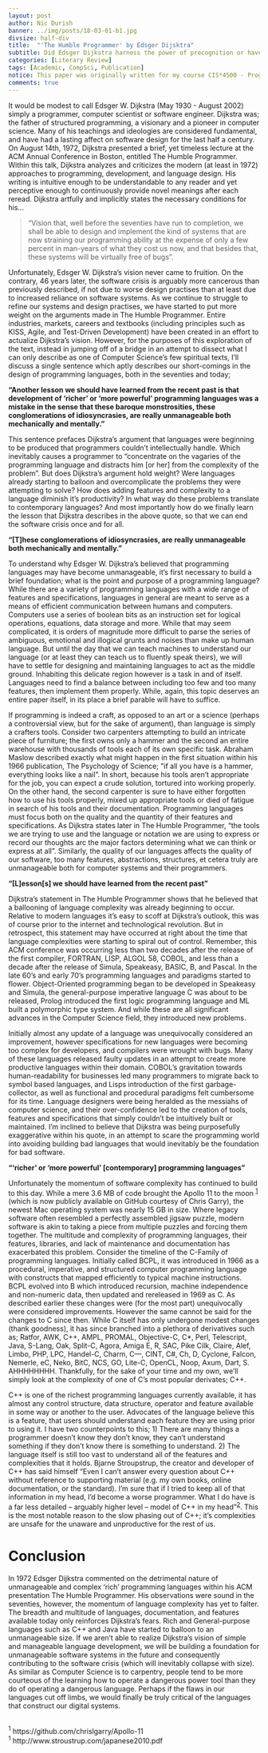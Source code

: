 ```yaml
---
layout: post
author: Nic Durish
banner: ../img/posts/18-03-01-b1.jpg
divsize: half-div
title:  "'The Humble Programmer' by Edsger Dijsktra"
subtitle: Did Edsger Dijkstra harness the power of precognition or have we still not learned from our past mistakes?
categories: [Literary Review]
tags: [Academic, CompSci, Publication]
notice: This paper was originally written for my course CIS*4500 - Programming Languages, taken at the University of Guelph. The paper I'm reviewing is a Computer Science Publication by Edsger Dijkstra
comments: true
---
```


It would be modest to call Edsger W. Dijkstra (May 1930 - August 2002) simply a programmer, computer scientist or software engineer. Dijkstra was; the father of structured programming, a visionary and a pioneer in computer science. Many of his teachings and ideologies are considered fundamental, and have had a lasting affect on software design for the last half a century. On August 14th, 1972, Dijkstra presented a brief, yet timeless lecture at the ACM Annual Conference in Boston, entitled The Humble Programmer. Within this talk, Dijkstra analyzes and criticizes the modern (at least in 1972) approaches to programming, development, and language design. His writing is intuitive enough to be understandable to any reader and yet perceptive enough to continuously provide novel meanings after each reread. Dijkstra artfully and implicitly states the necessary conditions for his...
> “Vision that, well before the seventies have run to completion, we shall be able to design and implement the kind of systems that are now straining our programming ability at the expense of only a few percent in man-years of what they cost us now, and that besides that, these systems will be virtually free of bugs”.

Unfortunately, Edsger W. Dijkstra’s vision never came to fruition. On the contrary, 46 years later, the software crisis is arguably more cancerous than previously described, if not due to worse design practises than at least due to increased reliance on software systems. As we continue to struggle to refine our systems and design practises, we have started to put more weight on the arguments made in The Humble Programmer. Entire industries, markets, careers and textbooks (including principles such as KISS, Agile, and Test-Driven Development) have been created in an effort to actualize Dijkstra’s vision. However, for the purposes of this exploration of the text, instead in jumping off of a bridge in an attempt to dissect what I can only describe as one of Computer Science’s few spiritual texts, I’ll discuss a single sentence which aptly describes our short-comings in the design of programming languages, both in the seventies and today;

**“Another lesson we should have learned from the recent past is that development of ‘richer’ or ‘more powerful’ programming languages was a mistake in the sense that these baroque monstrosities, these conglomerations of idiosyncrasies, are really unmanageable both mechanically and mentally.”**

This sentence prefaces Dijkstra’s argument that languages were beginning to be produced that programmers couldn’t intellectually handle. Which inevitably causes a programmer to “concentrate on the vagaries of the programming language and distracts him [or her] from the complexity of the problem”. But does Dijkstra’s argument hold weight? Were languages already starting to balloon and overcomplicate the problems they were attempting to solve? How does adding features and complexity to a language diminish it’s productivity? In what way do these problems translate to contemporary languages? And most importantly how do we finally learn the lesson that Dijkstra describes in the above quote, so that we can end the software crisis once and for all.

**“[T]hese conglomerations of idiosyncrasies, are really unmanageable both mechanically and mentally.”**

To understand why Edsger W. Dijkstra’s believed that programming languages may have become unmanageable, it’s first necessary to build a brief foundation; what is the point and purpose of a programming language? While there are a variety of programming languages with a wide range of features and specifications, languages in general are meant to serve as a means of efficient communication between humans and computers. Computers use a series of boolean bits as an instruction set for logical operations, equations, data storage and more. While that may seem complicated, it is orders of magnitude more difficult to parse the series of ambiguous, emotional and illogical grunts and noises than make up human language. But until the day that we can teach machines to understand our language (or at least they can teach us to fluently speak theirs), we will have to settle for designing and maintaining languages to act as the middle ground. Inhabiting this delicate region however is a task in and of itself. Languages need to find a balance between including too few and too many features, then implement them properly. While, again, this topic deserves an entire paper itself, in its place a brief parable will have to suffice.

If programming is indeed a craft, as opposed to an art or a science (perhaps a controversial view, but for the sake of argument), than language is simply a crafters tools. Consider two carpenters attempting to build an intricate piece of furniture; the first owns only a hammer and the second an entire warehouse with thousands of tools each of its own specific task. Abraham Maslow described exactly what might happen in the first situation within his 1966 publication, The Psychology of Science; "if all you have is a hammer, everything looks like a nail”. In short, because his tools aren’t appropriate for the job, you can expect a crude solution, tortured into working properly. On the other hand, the second carpenter is sure to have either forgotten how to use his tools properly, mixed up appropriate tools or died of fatigue in search of his tools and their documentation. Programming languages must focus both on the quality and the quantity of their features and specifications. As Dijkstra states later in The Humble Programmer, “the tools we are trying to use and the language or notation we are using to express or record our thoughts arc the major factors determining what we can think or express at all”. Similarly, the quality of our languages affects the quality of our software, too many features, abstractions, structures, et cetera truly are unmanageable both for computer systems and their programmers.

**“[L]esson[s] we should have learned from the recent past”**

Dijkstra’s statement in The Humble Programmer shows that he believed that a ballooning of language complexity was already beginning to occur. Relative to modern languages it’s easy to scoff at Dijkstra’s outlook, this was of course prior to the internet and technological revolution. But in retrospect, this statement may have occurred at right about the time that language complexities were starting to spiral out of control. Remember, this ACM conference was occurring less than two decades after the release of the first compiler, FORTRAN, LISP, ALGOL 58, COBOL, and less than a decade after the release of Simula, Speakeasy, BASIC, B, and Pascal. In the late 60’s and early 70’s programming languages and paradigms started to flower. Object-Oriented programming began to be developed in Speakeasy and Simula, the general-purpose imperative language C was about to be released, Prolog introduced the first logic programming language and ML built a polymorphic type system. And while these are all significant advances in the Computer Science field, they introduced new problems.

Initially almost any update of a language was unequivocally considered an improvement, however specifications for new languages were becoming too complex for developers, and compilers were wrought with bugs. Many of these languages released faulty updates in an attempt to create more productive languages within their domain. COBOL’s gravitation towards human-readability for businesses led many programmers to migrate back to symbol based languages, and Lisps introduction of the first garbage-collector, as well as functional and procedural paradigms felt cumbersome for its time. Language designers were being heralded as the messiahs of computer science, and their over-confidence led to the creation of tools, features and specifications that simply couldn’t be intuitively built or maintained. I’m inclined to believe that Dijkstra was being purposefully exaggerative within his quote, in an attempt to scare the programming world into avoiding building bad languages that would inevitably be the foundation for bad software.  

**“‘richer’ or ‘more powerful’ [contemporary] programming languages”**

Unfortunately the momentum of software complexity has continued to build to this day. While a mere 3.6 MB of code brought the Apollo 11 to the moon <sup>[1](#foot1)</sup> (which is now publicly available on GitHub courtesy of Chris Garry), the newest Mac operating system was nearly 15 GB in size. Where legacy software often resembled a perfectly assembled jigsaw puzzle, modern software is akin to taking a piece from multiple puzzles and forcing them together. The multitude and complexity of programming languages, their features, libraries, and lack of maintenance and documentation has exacerbated this problem. Consider the timeline of the C-Family of programming languages. Initially called BCPL, it was introduced in 1966 as a procedural, imperative, and structured computer programming language with constructs that mapped efficiently to typical machine instructions. BCPL evolved into B which introduced recursion, machine independence and non-numeric data, then updated and rereleased in 1969 as C. As described earlier these changes were (for the most part) unequivocally were considered improvements. However the same cannot be said for the changes to C since then. While C itself has only undergone modest changes (thank goodness), it has since branched into a plethora of derivatives such as; Ratfor, AWK, C++, AMPL, PROMAL, Objective-C, C*, Perl, Telescript, Java, S-Lang, Oak, Split-C, Agora, Amiga E, R, SAC, Pike Cilk, Claire, Alef, Limbo, PHP, LPC, Handel-C, Charm, C—, CINT, C#, Ch, D, Cyclone, Falcon, Nemerle, eC, Neko, BitC, NCS, GO, Lite-C, OpenCL, Noop, Axum, Dart, S. AHHHHHHHH. Thankfully, for the sake of your time and my own, we’ll simply look at the complexity of one of C’s most popular derivates; C++.

C++ is one of the richest programming languages currently available, it has almost any control structure, data structure, operator and feature available in some way or another to the user. Advocates of the language believe this is a feature, that users should understand each feature they are using prior to using it. I have two counterpoints to this; 1) There are many things a programmer doesn’t know they don’t know, they can’t understand something if they don’t know there is something to understand. 2) The language itself is still too vast to understand all of the features and complexities that it holds. Bjarne Stroupstrup, the creator and developer of C++ has said himself “Even I can’t answer every question about C++ without reference to supporting material (e.g. my own books, online documentation, or the standard). I’m sure that if I tried to keep all of that information in my head, I’d become a worse programmer. What I do have is a far less detailed – arguably higher level – model of C++ in my head”<sup>[2](#foot2)</sup>. This is the most notable reason to the slow phasing out of C++; it’s complexities are unsafe for the unaware and unproductive for the rest of us.

# Conclusion

In 1972 Edsger Dijkstra commented on the detrimental nature of unmanageable and complex ‘rich’ programming languages within his ACM presentation The Humble Programmer. His observations were sound in the seventies, however, the momentum of language complexity has yet to falter. The breadth and multitude of languages, documentation, and features available today only reinforces Dijkstra’s fears. Rich and General-purpose languages such as C++ and Java have started to balloon to an unmanageable size. If we aren’t able to realize Dijkstra’s vision of simple and manageable language development, we will be building a foundation for unmanageable software systems in the future and consequently contributing to the software crisis (which will inevitably collapse with size). As similar as Computer Science is to carpentry, people tend to be more courteous of the learning how to operate a dangerous power tool than they do of operating a dangerous language. Perhaps if the flaws in our languages cut off limbs, we would finally be truly critical of the languages that construct our digital systems.  

<br>
<a name="fnote1"><sup>1</sup></a> https://github.com/chrislgarry/Apollo-11<br>
<a name="fnote1"><sup>1</sup></a> http://www.stroustrup.com/japanese2010.pdf
